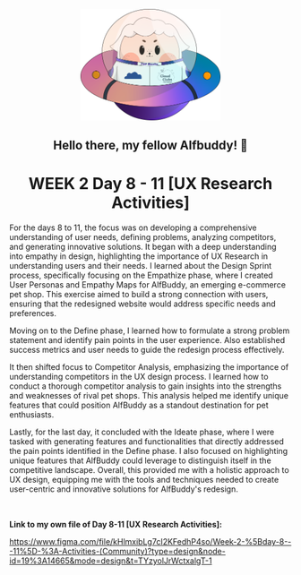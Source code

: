 <p align=center>
<img width="250px" src="../../assets/alf/alf-ufo.png"> <br/>
</p>

#### <h2 align=center>  Hello there, my fellow Alfbuddy! 💖  </h2>

**<h1 align=center> WEEK 2 Day 8 - 11 [UX Research Activities]**<br/></h1>


For the days 8 to 11, the focus was on developing a comprehensive understanding of user needs, defining problems, analyzing competitors, and generating innovative solutions. It began with a deep understanding into empathy in design, highlighting the importance of UX Research in understanding users and their needs. I learned about the Design Sprint process, specifically focusing on the Empathize phase, where I created User Personas and Empathy Maps for AlfBuddy, an emerging e-commerce pet shop. This exercise aimed to build a strong connection with users, ensuring that the redesigned website would address specific needs and preferences.

Moving on to the Define phase, I learned how to formulate a strong problem statement and identify pain points in the user experience. Also established success metrics and user needs to guide the redesign process effectively.

It then shifted focus to Competitor Analysis, emphasizing the importance of understanding competitors in the UX design process. I learned how to conduct a thorough competitor analysis to gain insights into the strengths and weaknesses of rival pet shops. This analysis helped me identify unique features that could position AlfBuddy as a standout destination for pet enthusiasts. 

Lastly, for the last day, it concluded with the Ideate phase, where I were tasked with generating features and functionalities that directly addressed the pain points identified in the Define phase. I also focused on highlighting unique features that AlfBuddy could leverage to distinguish itself in the competitive landscape. Overall, this provided me with a holistic approach to UX design, equipping me with the tools and techniques needed to create user-centric and innovative solutions for AlfBuddy's redesign.

##


<br/>**Link to my own file of **Day 8-11 [UX Research Activities]:****

https://www.figma.com/file/kHlmxibLg7cI2KFedhP4so/Week-2-%5Bday-8---11%5D-%3A-Activities-(Community)?type=design&node-id=19%3A14665&mode=design&t=TYzyolJrWctxalgT-1

##

<!-- You may now delete and modify the content of this file -->